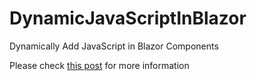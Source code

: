 # DynamicJavaScriptInBlazor
 Dynamically Add JavaScript in Blazor Components

Please check [this post](https://www.geekinsta.com/add-javascript-in-blazor-components/) for more information
